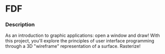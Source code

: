 # FDF

### Description

As an introduction to graphic applications: open a window and draw! With this project, you'll explore the principles of user interface programming through a 3D "wireframe" representation of a surface. Rasterize!
